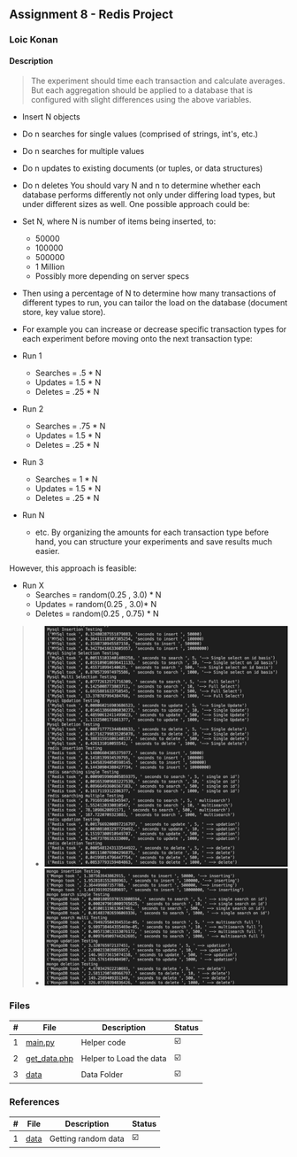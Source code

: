 ## Assignment 8 - Redis Project

### Loic Konan

#### Description

> The experiment should time each transaction and calculate averages.
> But each aggregation should be applied to a database that is configured with slight differences using the above variables.

- Insert N objects
- Do n searches for single values (comprised of strings, int's, etc.)
- Do n searches for multiple values
- Do n updates to existing documents (or tuples, or data structures)
- Do n deletes
You should vary N and n to determine whether each database performs differently not only under differing load types, but under different sizes as well. One possible approach could be:

- Set N, where N is number of items being inserted, to:
  - 50000
  - 100000
  - 500000
  - 1 Million
  - Possibly more depending on server specs
  
- Then using a percentage of N to determine how many transactions of different types to run, you can tailor the load on the database (document store, key value store). 
- For example you can increase or decrease specific transaction types for each experiment before moving onto the next transaction type:

- Run 1
  - Searches = .5 * N
  - Updates = 1.5 * N
  - Deletes = .25 * N
- Run 2
  - Searches = .75 * N
  - Updates = 1.5 * N
  - Deletes = .25 * N
- Run 3
  - Searches = 1 * N
  - Updates = 1.5 * N
  - Deletes = .25 * N
- Run N
  - etc.
By organizing the amounts for each transaction type before hand, you can structure your experiments and save results much easier.

However, this approach is feasible:

- Run X
  - Searches = random(0.25 , 3.0) * N
  - Updates = random(0.25 , 3.0)* N
  - Deletes = random(0.25 , 0.75) * N


> - <img src="sqlRedis.png">
> - <img src="mongo.png">
>
>
>
>
### Files

|   #   | File                         | Description             | Status                  |
| :---: | ---------------------------- | ----------------------- | ----------------------- |
|   1   | [main.py](main.py)           | Helper code             | :ballot_box_with_check: |
|   2   | [get_data.php](get_data.php) | Helper to Load the data | :ballot_box_with_check: |
|   3   | [data](data)                 | Data Folder             | :ballot_box_with_check: |

### References

|   #   | File         | Description         | Status                  |
| :---: | ------------ | ------------------- | ----------------------- |
|   1   | [data](data) | Getting random data | :ballot_box_with_check: |